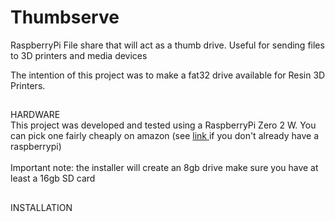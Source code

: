 # Thumbserve
RaspberryPi File share that will act as a thumb drive.  Useful for sending files to 3D printers and media devices

The intention of this project was to make a fat32 drive available for Resin 3D Printers.  

## 
<div> HARDWARE </div>
This project was developed and tested using a RaspberryPi Zero 2 W. You can pick one fairly cheaply on amazon (see <a href="https://amzn.to/3nKTyhV"> link </a> if you don't already have a raspberrypi)
<br><br>
Important note: the installer will create an 8gb drive make sure you have at least a 16gb SD card

##
<div> INSTALLATION </div>

